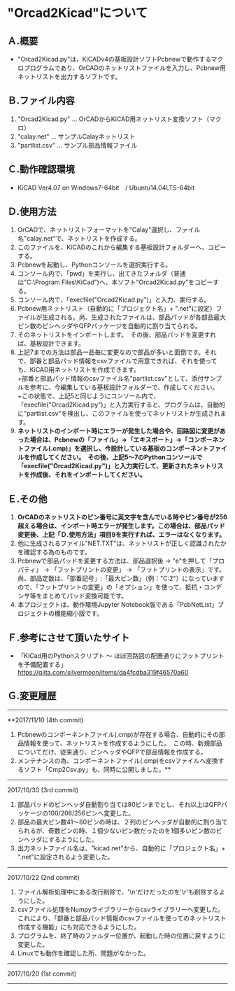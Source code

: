 # "Orcad2Kicad"について   


## Ａ.概要 
+ "Orcad2Kicad.py"は、KiCADv4の基板設計ソフトPcbnewで動作するマクロプログラムであり、OrCADのネットリストファイルを入力し、Pcbnew用ネットリストを出力するソフトです。


## Ｂ.ファイル内容 
1. "Orcad2Kicad.py" ... OrCADからKiCAD用ネットリスト変換ソフト（マクロ）
2. "calay.net"      ... サンプルCalayネットリスト
3. "partlist.csv"   ... サンプル部品情報ファイル


## Ｃ.動作確認環境 
+ KiCAD Ver4.07 on Windows7-64bit　/ Ubuntu14.04LTS-64bit  


## Ｄ.使用方法 
1. OrCADで、ネットリストフォーマットを"Calay"選択し、ファイル名"calay.net"で、ネットリストを作成する。
2. このファイルを、KiCADのこれから編集する基板設計フォルダーへ、コピーする。
3. Pcbnewを起動し、Pythonコンソールを選択実行する。　
4. コンソール内で、「pwd」を実行し、出てきたフォルダ（普通は"C:\Program Files\KiCad")へ、本ソフト"Orcad2Kicad.py"をコピーする。
5. コンソール内で、「execfile("Orcad2Kicad.py")」と入力、実行する。
6. Pcbnew用ネットリスト（自動的に「プロジェクト名」+ ".net"に設定）ファイルが生成される。尚、生成されたファイルは、部品パッドが各部品最大ピン数のピンヘッダやQFPパッケージを自動的に割り当てられる。
7. そのネットリストをインポートします。　その後、部品パッドを変更すれば、基板設計できます。
8. 上記7までの方法は部品一品毎に変更なので部品が多いと面倒です。それで、部番と部品パッド情報をcsvファイルで用意できれば、それを使っても、KiCAD用ネットリストを作成できます。  
+部番と部品パッド情報のcsvファイル名"partlist.csv"として、添付サンプルを参考に、今編集している基板設計フォルダーで、作成してください。    
+この状態で、上記5と同じようにコンソール内で、「execfile("Orcad2Kicad.py")」と入力実行すると、プログラムは、自動的に"partlist.csv"を検出し、このファイルを使ってネットリストが生成されます。
9. **ネットリストのインポート時にエラーが発生した場合や、回路図に変更があった場合は、Pcbnewの「ファイル」->「エキスポート」->「コンポーネントファイル(.cmp)」を選択し、今設計している基板のコンポーネントファイルを作成してください。　その後、上記5〜7のPythonコンソールで「execfile("Orcad2Kicad.py")」と入力実行して、更新されたネットリストを作成後、それをインポートしてください。**  

## Ｅ.その他 
1. **OrCADのネットリストのピン番号に英文字を含んでいる時やピン番号が256超える場合は、インポート時エラーが発生します。この場合は、部品パッド変更後、上記「Ｄ.使用方法」項目9を実行すれば、エラーはなくなります。**  
2. 他に生成されるファイル"NET.TXT"は、ネットリストが正しく認識されたかを確認する為のものです。  
3. Pcbnewで部品パッドを変更する方法は、部品選択後 -> "e"を押して「プロパティ」 -> 「フットプリントの変更」 -> 「フットプリントの表示」です。尚、部品定数は、「部番記号」:「最大ピン数」（例："C:2"）になっていますので、「フットプリントの変更」の「オプション」を使って、抵抗・コンデンサ等をまとめてパッド変換可能です。  
4. 本プロジェクトは、動作環境Jupyter Notebook版である「PcbNetList」プロジェクトの機能縮小版です。


## Ｆ.参考にさせて頂いたサイト 
+ 「KiCad用のPythonスクリプト ～ ほぼ回路図の配置通りにフットプリントを予備配置する」
        <https://qiita.com/silvermoon/items/da4fcdba319f46570a60>


## Ｇ.変更履歴 
---
**2017/11/10   (4th commit)  
1. Pcbnewのコンポーネントファイル(.cmp)が存在する場合、自動的にその部品情報を使って、ネットリストを作成するようにした。　この時、新規部品についてだけ、従来通り、ピンヘッダやQFPで部品情報を作成する。   
2. メンテナンスの為、コンポーネントファイル(.cmp)をcsvファイルへ変換するソフト「Cmp2Csv.py」も、同時に公開しました。**   

---
2017/10/30   (3rd commit)  
1. 部品パッドのピンヘッダ自動割り当ては80ピンまでとし、それ以上はQFPパッケージの100/208/256ピンへ変更した。  
2. 部品の最大ピン数41〜80ピンの時は、２列のピンヘッダが自動的に割り当てられるが、奇数ピンの時、１個少ないピン数だったのを1個多いピン数のピンヘッダにするようにした。  
3. 出力ネットファイル名は、"kicad.net"から、自動的に「プロジェクト名」+ ".net"に設定されるよう変更した。 

---
2017/10/22   (2nd commit)  
1. ファイル解析処理中にある改行削除で、'\\n'だけだったのを'\\r'も削除するようにした。  
2. csvファイル処理をNumpyライブラリーからcsvライブラリーへ変更した。これにより、「部番と部品パッド情報のcsvファイルを使ってのネットリスト作成する機能」にも対応できるようにした。  
3. プログラムを、終了時のファルダー位置が、起動した時の位置に戻すように変更した。      
4. Linuxでも動作を確認した所、問題がなかった。 

---
2017/10/20   (1st commit)
      
---
  
